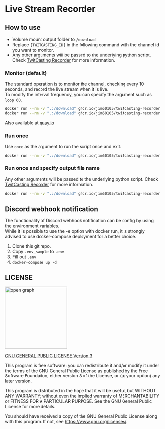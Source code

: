 # Live Stream Recorder

## How to use

- Volume mount output folder to `/download`
- Replace `[TWITCASTING_ID]` in the following command with the channel id you want to monitor.
- Any other arguments will be passed to the underlying python script. Check [TwitCasting Recorder](https://github.com/jim60105/twitcasting-recorder?tab=readme-ov-file#usage) for more information.

### Monitor (default)

The standard operation is to monitor the channel, checking every 10 seconds, and record the live stream when it is live.  
To modify the interval frequency, you can specify the argument such as `loop 60`.

```bash
docker run --rm -v ".:/download" ghcr.io/jim60105/twitcasting-recorder [TWITCASTING_ID]
docker run --rm -v ".:/download" ghcr.io/jim60105/twitcasting-recorder [TWITCASTING_ID] loop 60
```

Also available at [quay.io](https://quay.io/repository/jim60105/twitcasting-recorder?tab=tags)

### Run once

Use `once` as the argument to run the script once and exit.

```bash
docker run --rm -v ".:/download" ghcr.io/jim60105/twitcasting-recorder [TWITCASTING_ID] once
```

### Run once and specify output file name

Any other arguments will be passed to the underlying python script. Check [TwitCasting Recorder](https://github.com/jim60105/twitcasting-recorder?tab=readme-ov-file#usage) for more information.

```bash
docker run --rm -v ".:/download" ghcr.io/jim60105/twitcasting-recorder [TWITCASTING_ID] once -o [OUTPUT_FILE_NAME]
```

## Discord webhook notification

The functionality of Discord webhook notification can be config by using the environment variables.  
While it is possible to use the -e option with docker run, it is strongly advised to use docker-compose deployment for a better choice.

1. Clone this git repo.
1. Copy `.env_sample` to `.env`
1. Fill out `.env`
1. `docker-compose up -d`

## LICENSE

<img src="https://github.com/jim60105/docker-twitcasting-recorder/assets/16995691/a280afe8-e29e-4b52-ba3a-07583aba4337" alt="open graph" width="200" />

[GNU GENERAL PUBLIC LICENSE Version 3](LICENSE)

This program is free software: you can redistribute it and/or modify it under the terms of the GNU General Public License as published by the Free Software Foundation, either version 3 of the License, or (at your option) any later version.

This program is distributed in the hope that it will be useful, but WITHOUT ANY WARRANTY; without even the implied warranty of MERCHANTABILITY or FITNESS FOR A PARTICULAR PURPOSE. See the GNU General Public License for more details.

You should have received a copy of the GNU General Public License along with this program. If not, see <https://www.gnu.org/licenses/>.
